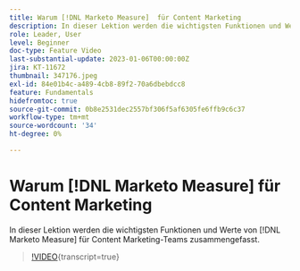 ```yaml
---
title: Warum [!DNL Marketo Measure]  für Content Marketing
description: In dieser Lektion werden die wichtigsten Funktionen und Werte von [!DNL Marketo Measure] für Content Marketing-Teams zusammengefasst.
role: Leader, User
level: Beginner
doc-type: Feature Video
last-substantial-update: 2023-01-06T00:00:00Z
jira: KT-11672
thumbnail: 347176.jpeg
exl-id: 84e01b4c-a489-4cb8-89f2-70a6dbebdcc8
feature: Fundamentals
hidefromtoc: true
source-git-commit: 0b8e2531dec2557bf306f5af6305fe6ffb9c6c37
workflow-type: tm+mt
source-wordcount: '34'
ht-degree: 0%

---
```


# Warum [!DNL Marketo Measure] für Content Marketing

In dieser Lektion werden die wichtigsten Funktionen und Werte von [!DNL Marketo Measure] für Content Marketing-Teams zusammengefasst.

>[!VIDEO](https://video.tv.adobe.com/v/347176/?learn=on){transcript=true}
